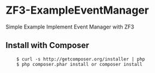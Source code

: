 # ZF3-ExampleEventManager

Simple Example Implement Event Manager with ZF3

## Install with Composer

```
    $ curl -s http://getcomposer.org/installer | php
    $ php composer.phar install or composer install
```
